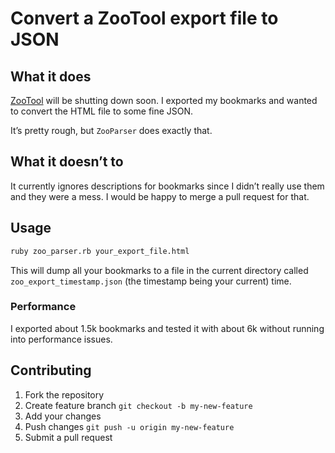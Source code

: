# Convert a ZooTool export file to JSON

## What it does

[ZooTool][zt] will be shutting down soon. I exported my
bookmarks and wanted to convert the HTML file to some fine JSON.
  
  [zt]: http://zootool.com

It’s pretty rough, but `ZooParser` does exactly that.

## What it doesn’t to

It currently ignores descriptions for bookmarks since I didn’t
really use them and they were a mess. I would be happy to merge a
pull request for that.

## Usage

```bash
ruby zoo_parser.rb your_export_file.html
```

This will dump all your bookmarks to a file in the current directory
called `zoo_export_timestamp.json` (the timestamp being your current)
time.

### Performance

I exported about 1.5k bookmarks and tested it with about 6k without
running into performance issues.

## Contributing

1. Fork the repository
2. Create feature branch `git checkout -b my-new-feature`
3. Add your changes
4. Push changes `git push -u origin my-new-feature`
5. Submit a pull request